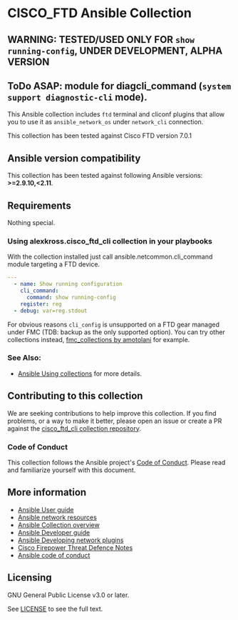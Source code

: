 # CISCO_FTD Ansible Collection

## WARNING: TESTED/USED ONLY FOR ``show running-config``, UNDER DEVELOPMENT, ALPHA VERSION

## ToDo ASAP: module for diagcli_command (``system support diagnostic-cli`` mode).

This Ansible collection includes ``ftd`` terminal and cliconf plugins that allow you to use it as ``ansible_network_os`` under ``network_cli`` connection.

This collection has been tested against Cisco FTD version 7.0.1

<!--start requires_ansible-->
## Ansible version compatibility

This collection has been tested against following Ansible versions: **>=2.9.10,<2.11**.
<!--end requires_ansible-->

## Requirements

Nothing special.

<!--
## Installing this collection

Create a local ansible.cfg and specify the collections_paths configuration to locate the collections. See sample directory structure below
```
[defaults]
collections_paths = ./
```

### Install the latest version from GitHub

```bash
ansible-galaxy collection install git@github.com:alexkross/cisco_ftd_cli.git
```


### Install from Ansible Galaxy

    ansible-galaxy collection install alexkross.cisco_ftd_cli

You can also include it in a `requirements.yml` file and install it with `ansible-galaxy collection install -r requirements.yml`, using the format:

```yaml
---
collections:
  - name: alexkross.cisco_ftd_cli
```
-->

### Using alexkross.cisco_ftd_cli collection in your playbooks

With the collection installed just call ansible.netcommon.cli_command module targeting a FTD device.

```yaml
---
  - name: Show running configuration
    cli_command:
      command: show running-config
    register: reg
  - debug: var=reg.stdout
```

For obvious reasons ``cli_config`` is unsupported on a FTD gear managed under FMC (TDB: backup as the only supported option). You can try other collections instead, [fmc_collections by amotolani](https://github.com/amotolani/fmc_collections) for example.

### See Also:
* [Ansible Using collections](https://docs.ansible.com/ansible/latest/user_guide/collections_using.html) for more details.

## Contributing to this collection
We are seeking contributions to help improve this collection. If you find problems, or a way to make it better, please open an issue or create a PR against the [cisco_ftd_cli collection repository](https://github.com/alexkross/cisco_ftd_cli/). 


### Code of Conduct
This collection follows the Ansible project's
[Code of Conduct](https://docs.ansible.com/ansible/latest/community/code_of_conduct.html).
Please read and familiarize yourself with this document.

<!--
## Release notes
Release notes are available [here](https://github.com/alexkross/cisco_ftd_cli/blob/master/CHANGELOG.rst).

## Roadmap
-->

## More information

- [Ansible User guide](https://docs.ansible.com/ansible/latest/user_guide/index.html)
- [Ansible network resources](https://docs.ansible.com/ansible/latest/network/getting_started/network_resources.html)
- [Ansible Collection overview](https://github.com/fmc_collections/overview)
- [Ansible Developer guide](https://docs.ansible.com/ansible/latest/dev_guide/index.html)
- [Ansible Developing network plugins](https://docs.ansible.com/ansible/latest/network/dev_guide/developing_plugins_network.html)
- [Cisco Firepower Threat Defence Notes](https://github.com/willrabarber/Networking/wiki/Cisco-Firepower-Threat-Defence-Notes)
- [Ansible code of conduct](https://docs.ansible.com/ansible/latest/community/code_of_conduct.html)

## Licensing

GNU General Public License v3.0 or later.

See [LICENSE](https://www.gnu.org/licenses/gpl-3.0.txt) to see the full text.
